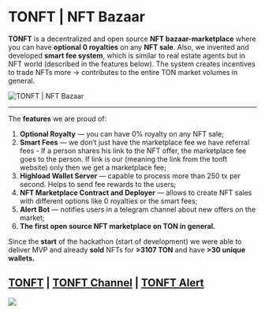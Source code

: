 # TONFT | NFT Bazaar 

**TONFT** is a decentralized and open source **NFT bazaar-marketplace** where you can have **optional 0 royalties** on any **NFT sale**. Also, we invented and developed **smart fee system**, which is similar to real estate agents but in NFT world (described in the features below). The system creates incentives to trade NFTs more → contributes to the entire TON market volumes in general.

![TONFT | NFT Bazaar](https://telegra.ph/file/8d9bb639a903e124cb802.png)

---

The **features** we are proud of: 

1. **Optional Royalty** — you can have 0% royalty on any NFT sale;
2. **Smart Fees** — we don’t just have the marketplace fee we have referral fees - If a person shares his link to the NFT offer, the marketplace fee goes to the person. If link is our (meaning the link from the tonft website) only then we get a marketplace fee;
3. **Highload Wallet Server** — capable to process more than 250 tx per second. Helps to send fee rewards to the users;
4. **NFT Marketplace Contract and Deployer** — allows to create NFT sales with different options like 0 royalties or the smart fees;
5. ************************Alert Bot************************ — notifies users in a telegram channel about new offers on the market;
6. ********************The first open source NFT marketplace on TON in general.********************

Since the **start** of the hackathon (start of development) we were able to deliver MVP and already **sold** NFTs for **>3107 TON** and have **>30 unique wallets.**

## [TONFT](https://tonft.app/) | [TONFT Channel](https://t.me/tonftapp) | [TONFT Alert](https://t.me/tonftalert)

![](https://telegra.ph/file/3e7287e7addd448f1aa11.png)

